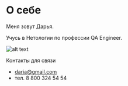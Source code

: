 # О себе

Меня зовут Дарья.

Учусь в Нетологии по профессии QA Engineer.


![alt text](https://png.pngtree.com/thumb_back/fw800/background/20230527/pngtree-black-panther-is-looking-straight-into-the-sun-image_2700987.jpg)


Контакты для связи

- daria@gmail.com
- тел. 8 800 324 54 54